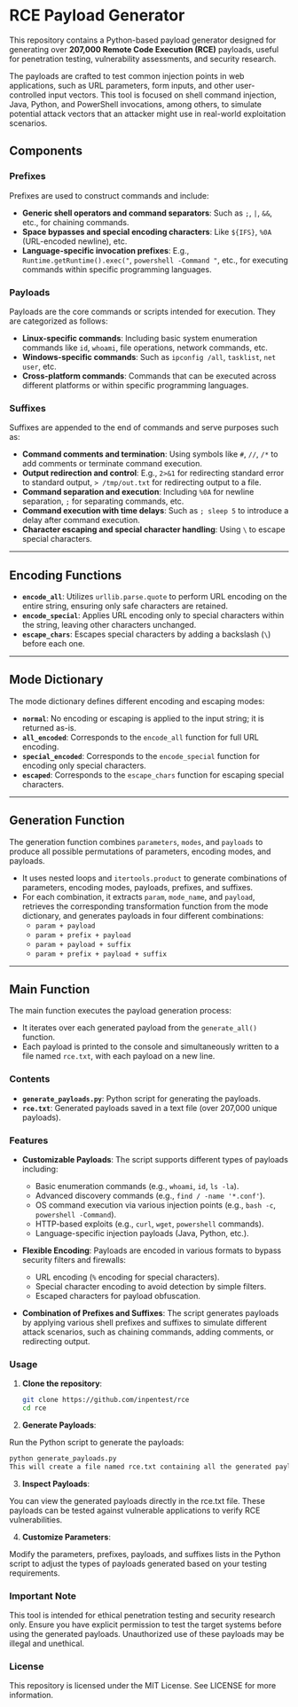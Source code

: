 # RCE Payload Generator

This repository contains a Python-based payload generator designed for generating over **207,000 Remote Code Execution (RCE)** payloads, useful for penetration testing, vulnerability assessments, and security research.

The payloads are crafted to test common injection points in web applications, such as URL parameters, form inputs, and other user-controlled input vectors. This tool is focused on shell command injection, Java, Python, and PowerShell invocations, among others, to simulate potential attack vectors that an attacker might use in real-world exploitation scenarios.

## Components

### Prefixes

Prefixes are used to construct commands and include:

* **Generic shell operators and command separators**: Such as `;`, `|`, `&&`, etc., for chaining commands.
* **Space bypasses and special encoding characters**: Like `${IFS}`, `%0A` (URL-encoded newline), etc.
* **Language-specific invocation prefixes**: E.g., `Runtime.getRuntime().exec("`, `powershell -Command "`, etc., for executing commands within specific programming languages.

### Payloads

Payloads are the core commands or scripts intended for execution. They are categorized as follows:

* **Linux-specific commands**: Including basic system enumeration commands like `id`, `whoami`, file operations, network commands, etc.
* **Windows-specific commands**: Such as `ipconfig /all`, `tasklist`, `net user`, etc.
* **Cross-platform commands**: Commands that can be executed across different platforms or within specific programming languages.

### Suffixes

Suffixes are appended to the end of commands and serve purposes such as:

* **Command comments and termination**: Using symbols like `#`, `//`, `/*` to add comments or terminate command execution.
* **Output redirection and control**: E.g., `2>&1` for redirecting standard error to standard output, `> /tmp/out.txt` for redirecting output to a file.
* **Command separation and execution**: Including `%0A` for newline separation, `;` for separating commands, etc.
* **Command execution with time delays**: Such as `; sleep 5` to introduce a delay after command execution.
* **Character escaping and special character handling**: Using `\` to escape special characters.

---

## Encoding Functions

* **`encode_all`**: Utilizes `urllib.parse.quote` to perform URL encoding on the entire string, ensuring only safe characters are retained.
* **`encode_special`**: Applies URL encoding only to special characters within the string, leaving other characters unchanged.
* **`escape_chars`**: Escapes special characters by adding a backslash (`\`) before each one.

---

## Mode Dictionary

The mode dictionary defines different encoding and escaping modes:

* **`normal`**: No encoding or escaping is applied to the input string; it is returned as-is.
* **`all_encoded`**: Corresponds to the `encode_all` function for full URL encoding.
* **`special_encoded`**: Corresponds to the `encode_special` function for encoding only special characters.
* **`escaped`**: Corresponds to the `escape_chars` function for escaping special characters.

---

## Generation Function

The generation function combines `parameters`, `modes`, and `payloads` to produce all possible permutations of parameters, encoding modes, and payloads.

* It uses nested loops and `itertools.product` to generate combinations of parameters, encoding modes, payloads, prefixes, and suffixes.
* For each combination, it extracts `param`, `mode_name`, and `payload`, retrieves the corresponding transformation function from the mode dictionary, and generates payloads in four different combinations:
  * `param + payload`
  * `param + prefix + payload`
  * `param + payload + suffix`
  * `param + prefix + payload + suffix`

---

## Main Function

The main function executes the payload generation process:

* It iterates over each generated payload from the `generate_all()` function.
* Each payload is printed to the console and simultaneously written to a file named `rce.txt`, with each payload on a new line.


### Contents

- **`generate_payloads.py`**: Python script for generating the payloads.
- **`rce.txt`**: Generated payloads saved in a text file (over 207,000 unique payloads).

### Features

- **Customizable Payloads**: The script supports different types of payloads including:
  - Basic enumeration commands (e.g., `whoami`, `id`, `ls -la`).
  - Advanced discovery commands (e.g., `find / -name '*.conf'`).
  - OS command execution via various injection points (e.g., `bash -c`, `powershell -Command`).
  - HTTP-based exploits (e.g., `curl`, `wget`, `powershell` commands).
  - Language-specific injection payloads (Java, Python, etc.).
  
- **Flexible Encoding**: Payloads are encoded in various formats to bypass security filters and firewalls:
  - URL encoding (`%` encoding for special characters).
  - Special character encoding to avoid detection by simple filters.
  - Escaped characters for payload obfuscation.

- **Combination of Prefixes and Suffixes**: The script generates payloads by applying various shell prefixes and suffixes to simulate different attack scenarios, such as chaining commands, adding comments, or redirecting output.

### Usage

1. **Clone the repository**:

   ```bash
   git clone https://github.com/inpentest/rce
   cd rce
   ```

2. **Generate Payloads**:

Run the Python script to generate the payloads:

```bash
python generate_payloads.py
This will create a file named rce.txt containing all the generated payloads.
```

3. **Inspect Payloads**:

You can view the generated payloads directly in the rce.txt file. These payloads can be tested against vulnerable applications to verify RCE vulnerabilities.

4. **Customize Parameters**:

Modify the parameters, prefixes, payloads, and suffixes lists in the Python script to adjust the types of payloads generated based on your testing requirements.

### Important Note
This tool is intended for ethical penetration testing and security research only. Ensure you have explicit permission to test the target systems before using the generated payloads. Unauthorized use of these payloads may be illegal and unethical.

### License
This repository is licensed under the MIT License. See LICENSE for more information.
